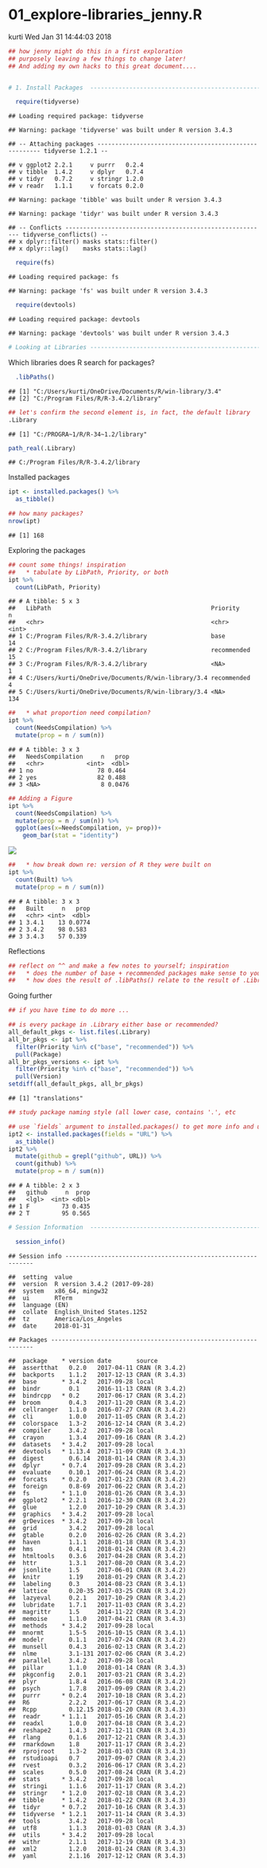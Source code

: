 01\_explore-libraries\_jenny.R
================
kurti
Wed Jan 31 14:44:03 2018

``` r
## how jenny might do this in a first exploration
## purposely leaving a few things to change later!
## And adding my own hacks to this great document....


# 1. Install Packages  ----------------------------------------------------

  require(tidyverse)
```

    ## Loading required package: tidyverse

    ## Warning: package 'tidyverse' was built under R version 3.4.3

    ## -- Attaching packages ------------------------------------------------------ tidyverse 1.2.1 --

    ## v ggplot2 2.2.1     v purrr   0.2.4
    ## v tibble  1.4.2     v dplyr   0.7.4
    ## v tidyr   0.7.2     v stringr 1.2.0
    ## v readr   1.1.1     v forcats 0.2.0

    ## Warning: package 'tibble' was built under R version 3.4.3

    ## Warning: package 'tidyr' was built under R version 3.4.3

    ## -- Conflicts --------------------------------------------------------- tidyverse_conflicts() --
    ## x dplyr::filter() masks stats::filter()
    ## x dplyr::lag()    masks stats::lag()

``` r
  require(fs)
```

    ## Loading required package: fs

    ## Warning: package 'fs' was built under R version 3.4.3

``` r
  require(devtools)
```

    ## Loading required package: devtools

    ## Warning: package 'devtools' was built under R version 3.4.3

``` r
# Looking at Libraries ----------------------------------------------------
```

Which libraries does R search for packages?

``` r
  .libPaths()
```

    ## [1] "C:/Users/kurti/OneDrive/Documents/R/win-library/3.4"
    ## [2] "C:/Program Files/R/R-3.4.2/library"

``` r
## let's confirm the second element is, in fact, the default library
.Library
```

    ## [1] "C:/PROGRA~1/R/R-34~1.2/library"

``` r
path_real(.Library)
```

    ## C:/Program Files/R/R-3.4.2/library

Installed packages

``` r
ipt <- installed.packages() %>%
  as_tibble()

## how many packages?
nrow(ipt)
```

    ## [1] 168

Exploring the packages

``` r
## count some things! inspiration
##   * tabulate by LibPath, Priority, or both
ipt %>%
  count(LibPath, Priority)
```

    ## # A tibble: 5 x 3
    ##   LibPath                                             Priority        n
    ##   <chr>                                               <chr>       <int>
    ## 1 C:/Program Files/R/R-3.4.2/library                  base           14
    ## 2 C:/Program Files/R/R-3.4.2/library                  recommended    15
    ## 3 C:/Program Files/R/R-3.4.2/library                  <NA>            1
    ## 4 C:/Users/kurti/OneDrive/Documents/R/win-library/3.4 recommended     4
    ## 5 C:/Users/kurti/OneDrive/Documents/R/win-library/3.4 <NA>          134

``` r
##   * what proportion need compilation?
ipt %>%
  count(NeedsCompilation) %>%
  mutate(prop = n / sum(n))
```

    ## # A tibble: 3 x 3
    ##   NeedsCompilation     n   prop
    ##   <chr>            <int>  <dbl>
    ## 1 no                  78 0.464 
    ## 2 yes                 82 0.488 
    ## 3 <NA>                 8 0.0476

``` r
## Adding a Figure 
ipt %>%
  count(NeedsCompilation) %>%
  mutate(prop = n / sum(n)) %>% 
  ggplot(aes(x=NeedsCompilation, y= prop))+
    geom_bar(stat = "identity")
```

![](01_explore-libraries_jenny_files/figure-markdown_github/unnamed-chunk-4-1.png)

``` r
##   * how break down re: version of R they were built on
ipt %>%
  count(Built) %>%
  mutate(prop = n / sum(n))
```

    ## # A tibble: 3 x 3
    ##   Built     n   prop
    ##   <chr> <int>  <dbl>
    ## 1 3.4.1    13 0.0774
    ## 2 3.4.2    98 0.583 
    ## 3 3.4.3    57 0.339

Reflections

``` r
## reflect on ^^ and make a few notes to yourself; inspiration
##   * does the number of base + recommended packages make sense to you?
##   * how does the result of .libPaths() relate to the result of .Library?
```

Going further

``` r
## if you have time to do more ...

## is every package in .Library either base or recommended?
all_default_pkgs <- list.files(.Library)
all_br_pkgs <- ipt %>%
  filter(Priority %in% c("base", "recommended")) %>%
  pull(Package)
all_br_pkgs_versions <- ipt %>%
  filter(Priority %in% c("base", "recommended")) %>%
  pull(Version)
setdiff(all_default_pkgs, all_br_pkgs)
```

    ## [1] "translations"

``` r
## study package naming style (all lower case, contains '.', etc

## use `fields` argument to installed.packages() to get more info and use it!
ipt2 <- installed.packages(fields = "URL") %>%
  as_tibble()
ipt2 %>%
  mutate(github = grepl("github", URL)) %>%
  count(github) %>%
  mutate(prop = n / sum(n))
```

    ## # A tibble: 2 x 3
    ##   github     n  prop
    ##   <lgl>  <int> <dbl>
    ## 1 F         73 0.435
    ## 2 T         95 0.565

``` r
# Session Information  ----------------------------------------------------

  session_info()
```

    ## Session info -------------------------------------------------------------

    ##  setting  value                       
    ##  version  R version 3.4.2 (2017-09-28)
    ##  system   x86_64, mingw32             
    ##  ui       RTerm                       
    ##  language (EN)                        
    ##  collate  English_United States.1252  
    ##  tz       America/Los_Angeles         
    ##  date     2018-01-31

    ## Packages -----------------------------------------------------------------

    ##  package    * version date       source        
    ##  assertthat   0.2.0   2017-04-11 CRAN (R 3.4.2)
    ##  backports    1.1.2   2017-12-13 CRAN (R 3.4.3)
    ##  base       * 3.4.2   2017-09-28 local         
    ##  bindr        0.1     2016-11-13 CRAN (R 3.4.2)
    ##  bindrcpp   * 0.2     2017-06-17 CRAN (R 3.4.2)
    ##  broom        0.4.3   2017-11-20 CRAN (R 3.4.2)
    ##  cellranger   1.1.0   2016-07-27 CRAN (R 3.4.2)
    ##  cli          1.0.0   2017-11-05 CRAN (R 3.4.2)
    ##  colorspace   1.3-2   2016-12-14 CRAN (R 3.4.2)
    ##  compiler     3.4.2   2017-09-28 local         
    ##  crayon       1.3.4   2017-09-16 CRAN (R 3.4.2)
    ##  datasets   * 3.4.2   2017-09-28 local         
    ##  devtools   * 1.13.4  2017-11-09 CRAN (R 3.4.3)
    ##  digest       0.6.14  2018-01-14 CRAN (R 3.4.3)
    ##  dplyr      * 0.7.4   2017-09-28 CRAN (R 3.4.2)
    ##  evaluate     0.10.1  2017-06-24 CRAN (R 3.4.2)
    ##  forcats    * 0.2.0   2017-01-23 CRAN (R 3.4.2)
    ##  foreign      0.8-69  2017-06-22 CRAN (R 3.4.2)
    ##  fs         * 1.1.0   2018-01-26 CRAN (R 3.4.3)
    ##  ggplot2    * 2.2.1   2016-12-30 CRAN (R 3.4.2)
    ##  glue         1.2.0   2017-10-29 CRAN (R 3.4.3)
    ##  graphics   * 3.4.2   2017-09-28 local         
    ##  grDevices  * 3.4.2   2017-09-28 local         
    ##  grid         3.4.2   2017-09-28 local         
    ##  gtable       0.2.0   2016-02-26 CRAN (R 3.4.2)
    ##  haven        1.1.1   2018-01-18 CRAN (R 3.4.3)
    ##  hms          0.4.1   2018-01-24 CRAN (R 3.4.2)
    ##  htmltools    0.3.6   2017-04-28 CRAN (R 3.4.2)
    ##  httr         1.3.1   2017-08-20 CRAN (R 3.4.2)
    ##  jsonlite     1.5     2017-06-01 CRAN (R 3.4.2)
    ##  knitr        1.19    2018-01-29 CRAN (R 3.4.2)
    ##  labeling     0.3     2014-08-23 CRAN (R 3.4.1)
    ##  lattice      0.20-35 2017-03-25 CRAN (R 3.4.2)
    ##  lazyeval     0.2.1   2017-10-29 CRAN (R 3.4.2)
    ##  lubridate    1.7.1   2017-11-03 CRAN (R 3.4.2)
    ##  magrittr     1.5     2014-11-22 CRAN (R 3.4.2)
    ##  memoise      1.1.0   2017-04-21 CRAN (R 3.4.3)
    ##  methods    * 3.4.2   2017-09-28 local         
    ##  mnormt       1.5-5   2016-10-15 CRAN (R 3.4.1)
    ##  modelr       0.1.1   2017-07-24 CRAN (R 3.4.2)
    ##  munsell      0.4.3   2016-02-13 CRAN (R 3.4.2)
    ##  nlme         3.1-131 2017-02-06 CRAN (R 3.4.2)
    ##  parallel     3.4.2   2017-09-28 local         
    ##  pillar       1.1.0   2018-01-14 CRAN (R 3.4.3)
    ##  pkgconfig    2.0.1   2017-03-21 CRAN (R 3.4.2)
    ##  plyr         1.8.4   2016-06-08 CRAN (R 3.4.2)
    ##  psych        1.7.8   2017-09-09 CRAN (R 3.4.2)
    ##  purrr      * 0.2.4   2017-10-18 CRAN (R 3.4.2)
    ##  R6           2.2.2   2017-06-17 CRAN (R 3.4.2)
    ##  Rcpp         0.12.15 2018-01-20 CRAN (R 3.4.3)
    ##  readr      * 1.1.1   2017-05-16 CRAN (R 3.4.2)
    ##  readxl       1.0.0   2017-04-18 CRAN (R 3.4.2)
    ##  reshape2     1.4.3   2017-12-11 CRAN (R 3.4.3)
    ##  rlang        0.1.6   2017-12-21 CRAN (R 3.4.3)
    ##  rmarkdown    1.8     2017-11-17 CRAN (R 3.4.2)
    ##  rprojroot    1.3-2   2018-01-03 CRAN (R 3.4.3)
    ##  rstudioapi   0.7     2017-09-07 CRAN (R 3.4.2)
    ##  rvest        0.3.2   2016-06-17 CRAN (R 3.4.2)
    ##  scales       0.5.0   2017-08-24 CRAN (R 3.4.2)
    ##  stats      * 3.4.2   2017-09-28 local         
    ##  stringi      1.1.6   2017-11-17 CRAN (R 3.4.2)
    ##  stringr    * 1.2.0   2017-02-18 CRAN (R 3.4.2)
    ##  tibble     * 1.4.2   2018-01-22 CRAN (R 3.4.3)
    ##  tidyr      * 0.7.2   2017-10-16 CRAN (R 3.4.3)
    ##  tidyverse  * 1.2.1   2017-11-14 CRAN (R 3.4.3)
    ##  tools        3.4.2   2017-09-28 local         
    ##  utf8         1.1.3   2018-01-03 CRAN (R 3.4.3)
    ##  utils      * 3.4.2   2017-09-28 local         
    ##  withr        2.1.1   2017-12-19 CRAN (R 3.4.3)
    ##  xml2         1.2.0   2018-01-24 CRAN (R 3.4.3)
    ##  yaml         2.1.16  2017-12-12 CRAN (R 3.4.3)
